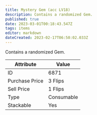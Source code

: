 ```yaml
---
title: Mystery Gem (acc LV18)
description: Contains a randomized Gem.
published: true
date: 2023-03-01T00:18:43.547Z
tags: items
editor: markdown
dateCreated: 2023-02-17T06:50:02.033Z
---
```


Contains a randomized Gem.

|Attribute|Value|
|-|-|
|ID|6871|
|Purchase Price|3 Flips|
|Sell Price|1 Flips|
|Type|Consumable|
|Stackable|Yes|

